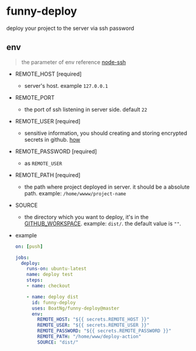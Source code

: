 # funny-deploy

deploy your project to the server via ssh password

## env

> the parameter of env reference [node-ssh](https://github.com/steelbrain/node-ssh#readme)

* REMOTE_HOST [required]
  * server's host. example `127.0.0.1`
  
* REMOTE_PORT
  * the port of ssh listening in server side. default `22`

* REMOTE_USER [required]
  * sensitive information, you should creating and storing encrypted secrets in github. [how](https://help.github.com/en/actions/configuring-and-managing-workflows/creating-and-storing-encrypted-secrets)
  
* REMOTE_PASSWORD [required]
  * as `REMOTE_USER`

* REMOTE_PATH [required]
  * the path where project deployed in server. it should be a absolute path. example: `/home/wwww/project-name`

* SOURCE
  * the directory which you want to deploy, it's in the [GITHUB_WORKSPACE](https://help.github.com/en/actions/configuring-and-managing-workflows/using-environment-variables). example: `dist/`. the default value is `""`.

* example
  ```yml
  on: [push]

  jobs:
    deploy:
      runs-on: ubuntu-latest
      name: deploy test
      steps:
      - name: checkout

      - name: deploy dist
        id: funny-deploy
        uses: BoatNg/funny-deploy@master
        env:
          REMOTE_HOST: "${{ secrets.REMOTE_HOST }}"
          REMOTE_USER: "${{ secrets.REMOTE_USER }}"
          REMOTE_PASSWORD: "${{ secrets.REMOTE_PASSWORD }}"
          REMOTE_PATH: "/home/www/deploy-action"
          SOURCE: "dist/"

  ```